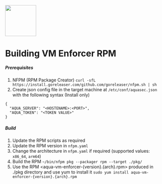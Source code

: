 <img src="https://avatars3.githubusercontent.com/u/12783832?s=200&v=4" height="100" width="100" />

# Building VM Enforcer RPM 

##### Prerequisites
1) NFPM (RPM Package Creator)
`curl -sfL https://install.goreleaser.com/github.com/goreleaser/nfpm.sh | sh`
2) Create json config file in the target machine at `/etc/conf/aquasec.json` with the following syntax (Install only)
```
{
  "AQUA_SERVER": "<HOSTENAME>:<PORT>",
  "AQUA_TOKEN": "<TOKEN VALUE>"
}
```



##### Build
1) Update the RPM scripts as required
2) Update the RPM version in `nfpm.yaml`
3) Change the architecture in `nfpm.yaml` if required (supported values: `x86_64`, `arm64`)
4) Build the RPM
`~/bin/nfpm pkg --packager rpm --target ./pkg/`
5) Use the RPM <aqua-vm-enforcer-{version}.{arch}.rpm> produced in ./pkg directory and use yum to install it
`sudo yum install aqua-vm-enforcer-{version}.{arch}.rpm`